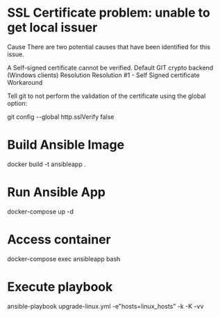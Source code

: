# SSL Certificate problem: unable to get local issuer

Cause
There are two potential causes that have been identified for this issue.

A Self-signed certificate cannot be verified.
Default GIT crypto backend (Windows clients)
Resolution
Resolution #1 - Self Signed certificate
Workaround

Tell git to not perform the validation of the certificate using the global option:

git config --global http.sslVerify false

# Build Ansible Image

docker build -t ansibleapp .

# Run Ansible App

docker-compose up -d

# Access container

docker-compose exec ansibleapp bash

# Execute playbook

ansible-playbook upgrade-linux.yml -e"hosts=linux_hosts" -k -K -vv
